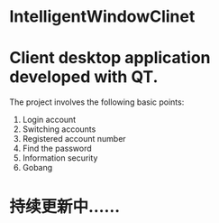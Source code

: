 # IntelligentWindowClinet
# Client desktop application developed with QT.

The project involves the following basic points:
  1. Login account
  2. Switching accounts
  3. Registered account number
  4. Find the password
  5. Information security
  6. Gobang

# 持续更新中……
